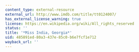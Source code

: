 ```yaml
---
content_type: external-resource
external_url: http://www.imdb.com/title/tt0124007/
has_external_license_warning: true
license: https://en.wikipedia.org/wiki/All_rights_reserved
status: ''
title: '*Miss India, Georgia*'
uid: 485891ed-80a3-437e-85c0-b6e7fcf1e712
wayback_url: ''
---
```

